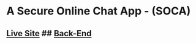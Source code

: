# A Secure Online Chat App - (SOCA)
## [Live Site](https://mh-saeed-chat.netlify.app/) ## [Back-End](https://github.com/mh-saeed/server_BackEndOfChatApp/)